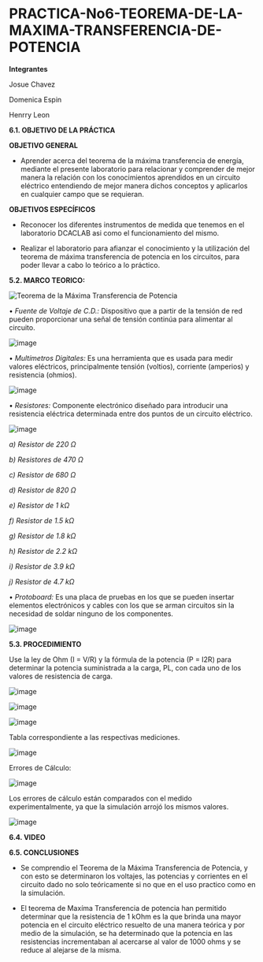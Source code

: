 # PRACTICA-No6-TEOREMA-DE-LA-MAXIMA-TRANSFERENCIA-DE-POTENCIA

**Integrantes**

Josue Chavez

Domenica Espin

Henrry Leon

**6.1. OBJETIVO DE LA PRÁCTICA**

**OBJETIVO GENERAL**

- Aprender acerca del teorema de la máxima transferencia de energía, mediante el presente laboratorio para relacionar y comprender de mejor manera la relación con los conocimientos aprendidos en un circuito eléctrico entendiendo de mejor manera dichos conceptos y aplicarlos en cualquier campo que se requieran.

**OBJETIVOS ESPECÍFICOS**

-  Reconocer los diferentes instrumentos de medida que tenemos en el laboratorio DCACLAB asi como el funcionamiento del mismo.

-  Realizar el laboratorio para afianzar el conocimiento y la utilización del teorema de máxima transferencia de potencia en los circuitos, para poder llevar a cabo lo teórico a lo práctico.

**5.2. MARCO TEORICO:**

![Teorema de la Máxima Transferencia de Potencia](https://user-images.githubusercontent.com/116777118/212360054-142493e1-3775-4897-bdb3-73bb177df8f7.png)

• *Fuente de Voltaje de C.D.:* Dispositivo que a partir de la tensión de red pueden proporcionar una señal de tensión continúa para alimentar al circuito.

![image](https://user-images.githubusercontent.com/116777118/202655992-b76f28ec-5b39-40c2-972a-ab07f4078448.png)

• *Multímetros Digitales:* Es una herramienta que es usada para medir valores eléctricos, principalmente tensión (voltios), corriente (amperios) y resistencia (ohmios).

![image](https://user-images.githubusercontent.com/116777118/202656052-21cb49c9-117a-46d3-a033-ba19b86a50ed.png)

• *Resistores:* Componente electrónico diseñado para introducir una resistencia eléctrica determinada entre dos puntos de un circuito eléctrico.

![image](https://user-images.githubusercontent.com/116777118/202656190-eb7c02f1-032c-4da9-aa9d-735a50956092.png)

*a) Resistor de 220 Ω*

*b) Resistores de 470 Ω*

*c) Resistor de 680 Ω*

*d) Resistor de 820 Ω*

*e) Resistor de 1 kΩ*

*f) Resistor de 1.5 kΩ*

*g) Resistor de 1.8 kΩ*

*h) Resistor de 2.2 kΩ*

*i) Resistor de 3.9 kΩ*

*j) Resistor de 4.7 kΩ*

• *Protoboard:* Es una placa de pruebas en los que se pueden insertar elementos electrónicos y cables con los que se arman circuitos sin la necesidad de soldar ninguno de los componentes.

![image](https://user-images.githubusercontent.com/116777118/202656481-fff9b413-cfc1-4586-9ab8-bdf0a4e3c9f5.png)

**5.3. PROCEDIMIENTO**

Use la ley de Ohm (I = V/R) y la fórmula de la potencia (P = I2R) para determinar la potencia suministrada a la carga, PL, con cada uno de los valores de resistencia de carga.

![image](https://user-images.githubusercontent.com/116777118/212360867-01390905-d18d-45ae-8633-04badeb4e699.png)

![image](https://user-images.githubusercontent.com/116777118/212361632-0a4e7639-ae3a-4d30-ba23-2151f232799e.png)

![image](https://user-images.githubusercontent.com/116777118/212361734-233977ec-7805-4e06-b70a-d3af294467c0.png)

Tabla correspondiente a las respectivas mediciones. 

![image](https://user-images.githubusercontent.com/116777118/212367521-e4d1b7f1-065d-489b-99d6-4654e6d32ca6.png)

Errores de Cálculo: 

![image](https://user-images.githubusercontent.com/116777118/212367843-18a53068-f5f7-42c5-a6cf-3b5418e5d574.png)

Los errores de cálculo están comparados con el medido experimentalmente, ya que la simulación arrojó los mismos valores. 

![image](https://user-images.githubusercontent.com/116777118/212368146-86ec21d7-45b7-465b-8b46-01b3c4f20155.png)

**6.4. VIDEO**


**6.5. CONCLUSIONES**

- Se comprendio el Teorema de la Máxima Transferencia de Potencia, y con esto se determinaron los voltajes, las potencias y corrientes en el circuito dado no solo teóricamente si no que en el uso practico como en la simulación.

- El teorema de Maxíma Transferencia de potencia han permitido determinar que la resistencia de 1 kOhm es la que brinda una mayor potencia en el circuito eléctrico resuelto de una manera teórica y por medio de la simulación, se ha determinado que la potencia en las resistencias incrementaban al acercarse al valor de 1000 ohms y se reduce al alejarse de la misma.
